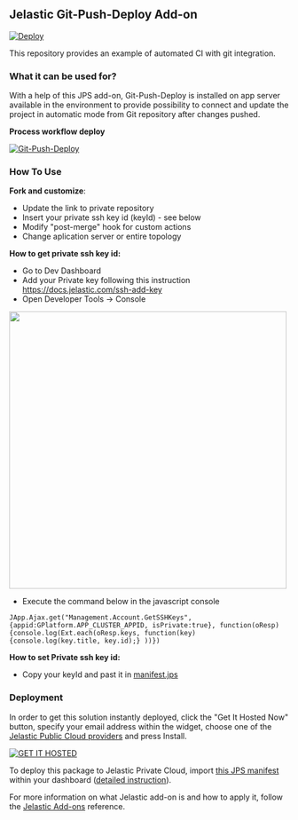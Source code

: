 ## Jelastic Git-Push-Deploy Add-on 

[![Deploy](https://raw.githubusercontent.com/sych74/PokemonGo-Map-in-Cloud/master/images/deploy-to-jelastic.png)](https://jelastic.com/install-application/?manifest=https://raw.githubusercontent.com/jelastic-jps/git-push-deploy/master/manifest.jps) 

This repository provides an example of automated CI with git integration.

### What it can be used for?

With a help of this JPS add-on, Git-Push-Deploy is installed on app server available in the environment to provide possibility to connect and update the project in automatic mode from Git repository after changes pushed.

**Process workflow deploy**

[![Git-Push-Deploy](https://docs.google.com/drawings/d/1WHDD_uj96olWKjI2ukcxcBKlHNsL4YUifAfQ_WIE5fk/pub?w=528&h=322)](../../../git-push-deploy)

### How To Use

**Fork and customize**: 
- Update the link to private repository 
- Insert your private ssh key id (keyId) - see below 
- Modify "post-merge" hook for custom actions
- Change aplication server or entire topology 

**How to get private ssh key id:**

- Go to Dev Dashboard
- Add your Private key following this instruction https://docs.jelastic.com/ssh-add-key
- Open Developer Tools -> Console 

<img src="https://raw.githubusercontent.com/siruslan/git-push-deploy/master/images/how-get-private-keyid.png" width="500">

- Execute the command below in the javascript console

```
JApp.Ajax.get("Management.Account.GetSSHKeys", {appid:GPlatform.APP_CLUSTER_APPID, isPrivate:true}, function(oResp) {console.log(Ext.each(oResp.keys, function(key) {console.log(key.title, key.id);} ))})
```
**How to set Private ssh key id:**
- Copy your keyId and past it in [manifest.jps](manifest.jps)

### Deployment

In order to get this solution instantly deployed, click the "Get It Hosted Now" button, specify your email address within the widget, choose one of the [Jelastic Public Cloud providers](https://jelastic.cloud) and press Install.

[![GET IT HOSTED](https://raw.githubusercontent.com/jelastic-jps/jpswiki/master/images/getithosted.png)](https://jelastic.com/install-application/?manifest=https%3A%2F%2Fgithub.com%2Fjelastic-jps%2Fgit-push-deploy%2Fraw%2Fmaster%2Fmanifest.jps)

To deploy this package to Jelastic Private Cloud, import [this JPS manifest](../../raw/master/manifest.jps) within your dashboard ([detailed instruction](https://docs.jelastic.com/environment-export-import#import)).

For more information on what Jelastic add-on is and how to apply it, follow the [Jelastic Add-ons](https://github.com/jelastic-jps/jpswiki/wiki/Jelastic-Addons) reference.
